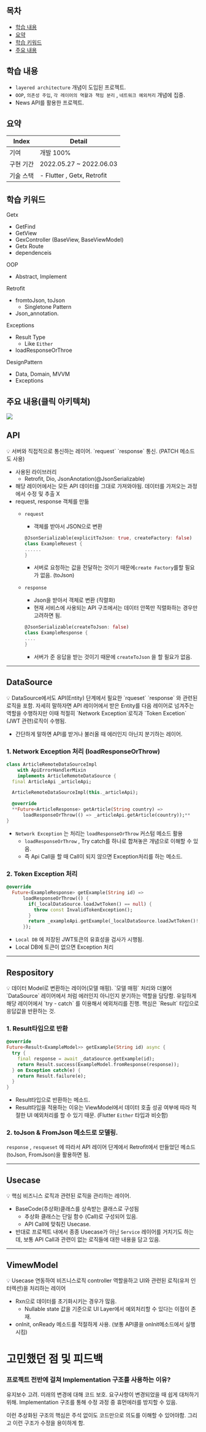 ## 목차
- [학습 내용](#학습-내용)
- [요약](#요약)
- [학습 키워드](#학습-키워드)
- [주요 내용](#주요-내용(클릭-아키텍쳐))

## 학습 내용
- `layered architecture` 개념이 도입된 프로젝트.
- `OOP`, `의존성 주입`, `각 레이어의 역활과 책임 분리` , `네트워크 예외처리` 개념에 집중.
- News API를 활용한 프로젝트.

## 요약

| Index          | Detail                                                                                                                                                                                                                                   |
|----------------|------------------------------------------------------------------------------------------------------------------------------------------------------------------------------------------------------------------------------------------|
| 기여             | 개발 100%                                                                                                                                                                                                                                  |
| 구현 기간          | 2022.05.27 ~ 2022.06.03                                                                                                                                                                                                                  |
| 기술 스택          | - Flutter , Getx, Retrofit                                                                                                                                                                                                               |



## 학습 키워드
Getx

- GetFind
- GetView
- GexController (BaseView, BaseViewModel)
- Getx Route
- dependenceis

OOP

- Abstract, Implement

Retrofit

- fromtoJson, toJson
    - Singletone Pattern
- Json_annotation.

Exceptions

- Result Type
    - Like `Either`
- loadResponseOrThroe

DesignPattern

- Data, Domain, MVVM
- Exceptions



## 주요 내용(클릭 아키텍쳐)
<img src="https://user-images.githubusercontent.com/75591730/173224385-c28ab882-429d-4a67-bdaf-87fddd734825.png">

## API

<aside>
💡 서버와 직접적으로 통신하는 레이어. `request`  `response`  통신. (PATCH 메소드도 사용)

</aside>

- 사용된 라이브러리
    - Retrofit, Dio, JsonAnotation(@JsonSerializable)
- 해당 레이어에서는 모든 API 데이터를 그대로 가져와야됨. 데이터를 가져오는 과정에서 수정 및 추출 X
- request, response 객체를 만듦
    - `request`
        - 객체를 받아서 JSON으로 변환

        ```dart
        @JsonSerializable(explicitToJson: true, createFactory: false)
        class ExampleReuest {
        ......
        } 
        ```

        - 서버로 요청하는 값을 전달하는  것이기  때문에`create Factory`를할 필요가 없음. (toJson)
    - `response`
        - Json을 받아서 객체로 변환 (직렬화)
        - 현재 서비스에 사용되는 API 구조에서는 데이터 안쪽만 직렬화하는 경우만 고려하면 됨.

        ```dart
        @JsonSerializable(createToJson: false)
        class ExampleResponse {
        ....
        }
        ```

        - 서버가 준 응답을 받는 것이기 때문에 `createToJson` 을 할 필요가 없음.

---

## DataSource

<aside>
💡 DataSource에서도 API(Entity) 단계에서 필요한 `rqueset` `response` 와 관련된 로직을 포함.  자세히 말하자면 API 레이어에서 받은 Entity를 다음 레이어로 넘겨주는 역할을 수행하지만 이때 적절히 `Network Exception`로직과  `Token Excetion` (JWT 관련)로직이 수행됨.

</aside>

- 간단하게 말하면 API를 받거나 불러올 때 에러인지 아닌지 분기하는 레이어.

### 1. Network Exception 처리 (loadResponseOrThrow)

```dart
class ArticleRemoteDataSourceImpl
    with ApiErrorHandlerMixin
    implements ArticleRemoteDataSource {
  final ArticleApi _articleApi;

  ArticleRemoteDataSourceImpl(this._articleApi);

  @override
  **Future<ArticleResponse> getArticle(String country) =>
      loadResponseOrThrow(() => _articleApi.getArticle(country));**
}
```

- `Network Exception` 는 처리는  `loadResponseOrThrow` 커스텀 메소드 활용
    - `loadResponseOrThrow` , Try catch를 하나로 합쳐놓은 개념으로 이해할 수 있음.
    - 즉 Api Call을 할 때 Call이 되지 않으면 Exception처리를 하는 메소드.

### 2. Token Exception 처리

```dart
@override
  Future<ExampleResponse> getExample(String id) =>
      loadResponseOrThrow(() {
        if(_localDataSource.loadJwtToken() == null) {
          throw const InvalidTokenException();
        }
        return _exampleApi.getExample(_localDataSource.loadJwtToken()!, id);
      });
```

- `Local DB` 에 저장된 JWT토큰의 유효성을 검사가 시행됨.
- Local DB에 토큰이 없으면 Exception 처리

---

## Respository

<aside>
💡 데이터 Model로 변환하는 레이어(모델 매핑). `모델 매핑` 처리와 더불어 `DataSource` 레이어에서 처럼 에러인지 아니인지 분기하는 역할을 담당함. 유일하게 해당 레이어에서 `try - catch` 를 이용해서 에외처리를 진행. 핵심은 `Result` 타입으로 응답값을 반환하는 것.

</aside>

### 1. Result타입으로 반환

```dart
@override
Future<Result<ExampleModel>> getExample(String id) async {
  try {
    final response = await _dataSource.getExample(id);
    return Result.success(ExampleModel.fromResponse(response));
  } on Exception catch(e) {
    return Result.failure(e);
  }
}

```

- Result타입으로 반환하는 메소드.
- Result타입을 적용하는 이유는 ViewModel에서 데이터 호출 성공 여부에 따라 적절한 UI 예외처리를 할 수 있기 때문. (Flutter `Either` 타입과 비슷함)

### 2. toJson & FromJson 메소드로 모델링.

`response` , `resqueset` 에 따라서 API 레이어 단계에서 Retrofit에서 만들었던 메소드(toJson, FromJson)을 활용하면 됨.

---

## Usecase

<aside>
💡 핵심 비즈니스 로직과 관련된 로직을 관리하는 레이어.

</aside>

- BaseCode(추상화)클래스를 상속받는 클래스로 구성됨
    - 추상화 클래스는  단일 함수 (Call)로 구성되어 있음.
    - API Call에 맞춰진 Usecase.
- 반대로 프로젝트 내에서 종종 Usecase가 아닌 `Service` 레이어를 거치기도 하는데, 보통 API Call과 관련이 없는 로직들에 대한 내용을 담고 있음.



---

## VimewModel

<aside>
💡 Usecase 연동하여 비즈니스로직 controller 역할을하고 UI와 관련된 로직(유저 인터렉션)을 처리하는 레이어

</aside>

- Rxn으로 데이터를 초기화시키는 경우가 많음.
    - Nullable state 값을 기준으로 UI Layer에서 예외처리할 수 있다는 이점이 존재.
- onInit, onReady 메소드를 적절하게 사용. (보통 API콜을 onInit메소드에서 실행시킴)

# 고민했던 점 및 피드백

### 프로젝트 전반에 걸쳐 Implementation 구조를 사용하는 이유?

유지보수 고려. 미래의 변경에 대해 코드 보호. 요구사항이 변경되었을 때 쉽게 대처하기 위해. Implementation 구조를 통해 수정 과정 중 휴먼에러를 방지할 수 있음.

이런 추상화된 구조의 핵심은 주석 없이도 코드만으로 의도를 이해할 수 있어야함. 그리고 이런 구조가 수정을 용이하게 함.
